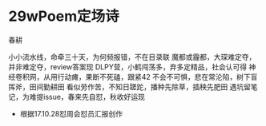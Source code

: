 # 29wPoem定场诗

春耕 

小小流水线，命牵三十天，为何频报错，不在目录联
魔都或霾都，大琛难定夺，并非难定夺，review答案现
DLPY营，小鹤闯荡多，弃多定精品，社会认可得
神经卷积网，从用行动瘫，果断不死磕，跟紧42
不会不可惧，悲在常沦陷，树下盲挥斧，田间勤耕田
看似劳作苦，不知日蹉跎，播种先除草，插秧先肥田
遇坑留笔记，为难提issue，春来先自怼，秋收好运现

- 根据17.10.28怼周会怼员汇报创作